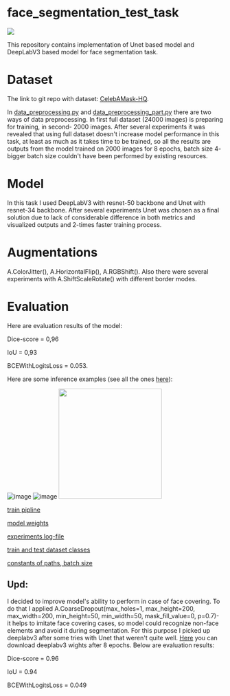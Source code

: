 # face_segmentation_test_task
![](https://github.com/ashimatyuk/face_segmentation_test_task/blob/master/examples/gif.gif)

This repository contains implementation of Unet based model and DeepLabV3 based model for face segmentation task.

# Dataset
The link to git repo with dataset: [CelebAMask-HQ](https://github.com/switchablenorms/CelebAMask-HQ). 

In [data_preprocessing.py](https://github.com/ashimatyuk/face_segmentation_test_task/blob/master/data_preprocessing.py) and [data_preprocessing_part.py](https://github.com/ashimatyuk/face_segmentation_test_task/blob/master/data_preprocessing_part.py) there are two ways of data preprocessing. In first full dataset (24000 images) is preparing for training, in second- 2000 images. After several experiments it was revealed that using full dataset doesn't increase model performance in this task, at least as much as it takes time to be trained, so all the results are outputs from the model trained on 2000 images for 8 epochs, batch size 4- bigger batch size couldn't have been performed by existing resources.

# Model

In this task I used DeepLabV3 with resnet-50 backbone and Unet with resnet-34 backbone. After several experiments Unet was chosen as a final solution due to lack of considerable difference in both metrics and visualized outputs and 2-times faster training process.

# Augmentations

A.ColorJitter(), A.HorizontalFlip(), A.RGBShift(). Also there were several experiments with A.ShiftScaleRotate() with different border modes.

# Evaluation

Here are evaluation results of the model: 

Dice-score = 0,96

IoU = 0,93

BCEWithLogitsLoss = 0.053.


Here are some inference examples (see all the ones [here](https://github.com/ashimatyuk/face_segmentation_test_task/tree/master/examples)):



![image](https://user-images.githubusercontent.com/102593339/206309086-6496b997-42c8-402a-a26b-b0b8d4334136.png)
![image](https://user-images.githubusercontent.com/102593339/206308935-8567a20d-6d62-4ea1-b7f7-b9bb3f725636.png)
<img src='https://user-images.githubusercontent.com/102593339/206323745-8768d031-b7eb-4ae7-bfd6-37e893a3af4e.jpg' width="240" height='256' />

[train pipline](https://github.com/ashimatyuk/face_segmentation_test_task/blob/master/main.py)

[model weights](https://github.com/ashimatyuk/face_segmentation_test_task/blob/master/logdir/checkpoints/model.best.pth)

[experiments log-file](https://github.com/ashimatyuk/face_segmentation_test_task/blob/master/logdir/csv_logger/valid.csv)

[train and test dataset classes](https://github.com/ashimatyuk/face_segmentation_test_task/blob/master/dataset.py)

[constants of paths, batch size](https://github.com/ashimatyuk/face_segmentation_test_task/blob/master/const.py)

## Upd:

I decided to improve model's ability to perform in case of face covering. To do that I applied A.CoarseDropout(max_holes=1, max_height=200, max_width=200, min_height=50, min_width=50, mask_fill_value=0, p=0.7)- it helps to imitate face covering cases, so model could recognize non-face elements and avoid it during segmentation. For this purpose I picked up deeplabv3 after some tries with Unet that weren't quite well. [Here](https://drive.google.com/file/d/1clro2o1KCv35fIylWk-CmJE8PYQGnkm5/view?usp=share_link) you can download deeplabv3 wights after 8 epochs. Below are evaluation results:

Dice-score = 0.96

IoU = 0.94

BCEWithLogitsLoss = 0.049


